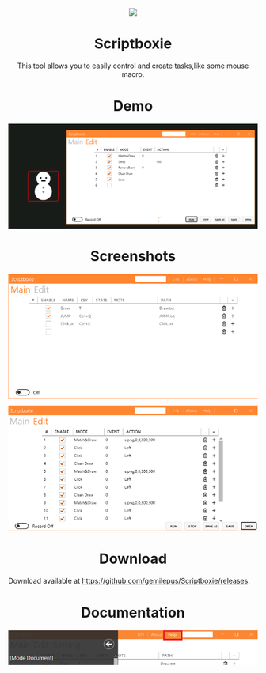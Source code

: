 <p align="center">
<img align="center" src="Metro/package.ico" />
</p>

<h1 align="center">Scriptboxie</h1>
<p align="center">This tool allows you to easily control and create tasks,like some mouse macro.</p>

<h1 align="center">Demo</h1>
<p align="center">
 <img align="center" alt="Edit" src="test.png" />
</p>

<h1 align="center">Screenshots</h1>
<p align="center">
 <img align="center" alt="Main" src="cover.png" />
</p>
<p align="center">
 <img align="center" alt="Edit" src="Cover-2.png" />
</p>

<h1 align="center">Download</h1>

Download available at <https://github.com/gemilepus/Scriptboxie/releases>.

<h1 align="center">Documentation</h1>
<p align="center">
 <img align="center" alt="Edit" src="documentation.png" />
</p>



